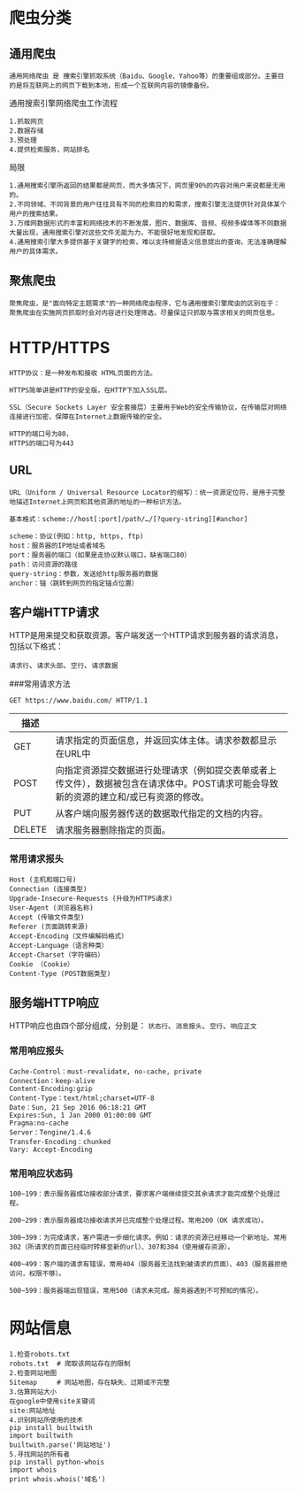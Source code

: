 # 爬虫分类

## 通用爬虫

```
通用网络爬虫 是 捜索引擎抓取系统（Baidu、Google、Yahoo等）的重要组成部分。主要目的是将互联网上的网页下载到本地，形成一个互联网内容的镜像备份。
```

通用搜索引擎网络爬虫工作流程

```
1.抓取网页
2.数据存储
3.预处理
4.提供检索服务，网站排名
```

局限

```
1.通用搜索引擎所返回的结果都是网页，而大多情况下，网页里90%的内容对用户来说都是无用的。
2.不同领域、不同背景的用户往往具有不同的检索目的和需求，搜索引擎无法提供针对具体某个用户的搜索结果。
3.万维网数据形式的丰富和网络技术的不断发展，图片、数据库、音频、视频多媒体等不同数据大量出现，通用搜索引擎对这些文件无能为力，不能很好地发现和获取。
4.通用搜索引擎大多提供基于关键字的检索，难以支持根据语义信息提出的查询，无法准确理解用户的具体需求。
```

## 聚焦爬虫

```
聚焦爬虫，是"面向特定主题需求"的一种网络爬虫程序，它与通用搜索引擎爬虫的区别在于： 聚焦爬虫在实施网页抓取时会对内容进行处理筛选，尽量保证只抓取与需求相关的网页信息。
```

# HTTP/HTTPS

```
HTTP协议：是一种发布和接收 HTML页面的方法。

HTTPS简单讲是HTTP的安全版，在HTTP下加入SSL层。

SSL（Secure Sockets Layer 安全套接层）主要用于Web的安全传输协议，在传输层对网络连接进行加密，保障在Internet上数据传输的安全。

HTTP的端口号为80，
HTTPS的端口号为443
```

## URL

```
URL（Uniform / Universal Resource Locator的缩写）：统一资源定位符，是用于完整地描述Internet上网页和其他资源的地址的一种标识方法。

基本格式：scheme://host[:port]/path/…/[?query-string][#anchor]

scheme：协议(例如：http, https, ftp)
host：服务器的IP地址或者域名
port：服务器的端口（如果是走协议默认端口，缺省端口80）
path：访问资源的路径
query-string：参数，发送给http服务器的数据
anchor：锚（跳转到网页的指定锚点位置）
```

## 客户端HTTP请求

HTTP是用来提交和获取资源。客户端发送一个HTTP请求到服务器的请求消息，包括以下格式：

`请求行`、`请求头部`、`空行`、`请求数据`

###常用请求方法

`GET https://www.baidu.com/ HTTP/1.1`

| 描述   |                                                              |
| ------ | ------------------------------------------------------------ |
| GET    | 请求指定的页面信息，并返回实体主体。请求参数都显示在URL中    |
| POST   | 向指定资源提交数据进行处理请求（例如提交表单或者上传文件），数据被包含在请求体中。POST请求可能会导致新的资源的建立和/或已有资源的修改。 |
| PUT    | 从客户端向服务器传送的数据取代指定的文档的内容。             |
| DELETE | 请求服务器删除指定的页面。                                   |

### 常用请求报头

```
Host (主机和端口号)
Connection (连接类型)
Upgrade-Insecure-Requests (升级为HTTPS请求)
User-Agent (浏览器名称)
Accept (传输文件类型)
Referer (页面跳转来源)
Accept-Encoding（文件编解码格式）
Accept-Language（语言种类）
Accept-Charset（字符编码）
Cookie （Cookie）
Content-Type (POST数据类型)
```

## 服务端HTTP响应

HTTP响应也由四个部分组成，分别是： `状态行`、`消息报头`、`空行`、`响应正文`

### 常用响应报头

```
Cache-Control：must-revalidate, no-cache, private
Connection：keep-alive
Content-Encoding:gzip
Content-Type：text/html;charset=UTF-8
Date：Sun, 21 Sep 2016 06:18:21 GMT
Expires:Sun, 1 Jan 2000 01:00:00 GMT
Pragma:no-cache
Server：Tengine/1.4.6
Transfer-Encoding：chunked
Vary: Accept-Encoding
```

### 常用响应状态码

```
100~199：表示服务器成功接收部分请求，要求客户端继续提交其余请求才能完成整个处理过程。

200~299：表示服务器成功接收请求并已完成整个处理过程。常用200（OK 请求成功）。

300~399：为完成请求，客户需进一步细化请求。例如：请求的资源已经移动一个新地址、常用302（所请求的页面已经临时转移至新的url）、307和304（使用缓存资源）。

400~499：客户端的请求有错误，常用404（服务器无法找到被请求的页面）、403（服务器拒绝访问，权限不够）。

500~599：服务器端出现错误，常用500（请求未完成。服务器遇到不可预知的情况）。
```

# 网站信息

```
1.检查robots.txt
robots.txt	# 爬取该网站存在的限制
2.检查网站地图
Sitemap		# 网站地图，存在缺失、过期或不完整
3.估算网站大小
在google中使用site关键词
site:网站地址
4.识别网站所使用的技术
pip install builtwith
import builtwith
builtwith.parse('网站地址')
5.寻找网站的所有者
pip install python-whois
import whois
print whois.whois('域名')
```



